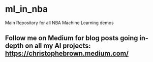 # ml_in_nba
Main Repository for all NBA Machine Learning demos

## Follow me on Medium for blog posts going in-depth on all my AI projects: https://christophebrown.medium.com/
